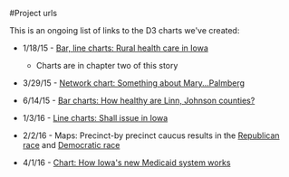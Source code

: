 #Project urls

This is an ongoing list of links to the D3 charts we've created:

* 1/18/15 - [Bar, line charts: Rural health care in Iowa](http://thegazette.com/iowas-rural-health-systems-face-their-own-challenges-20150118)
	- Charts are in chapter two of this story

* 3/29/15 - [Network chart: Something about Mary...Palmberg](http://thegazette.com/subject/news/something-about-marypalmberg-20150329)

* 6/14/15 - [Bar charts: How healthy are Linn, Johnson counties?](http://thegazette.com/subject/news/health/health-snapshot-20150614)

* 1/3/16 - [Line charts: Shall issue in Iowa](http://www.thegazette.com/subject/news/public-safety/five-years-after-passage-of-the-shall-issue-gun-law-views-remain-mixed-20160103)

* 2/2/16 - Maps: Precinct-by precinct caucus results in the [Republican race](http://www.thegazette.com/subject/news/politics/election/republican-presidential/rubio-leaves-iowa-with-third-place-finish-marcomentum-20160202) and [Democratic race](http://www.thegazette.com/subject/news/politics/election/democratic-presidential/slim-win-for-clinton-sign-of-lengthy-nomination-process-20160202)

* 4/1/16 - [Chart: How Iowa's new Medicaid system works](http://www.thegazette.com/data/medicaid-explained)
